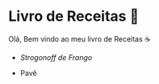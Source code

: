 # Livro de Receitas :cake:

Olá, Bem vindo ao meu livro de Receitas :coffee:

- *Strogonoff de Frango*

- Pavê

  
